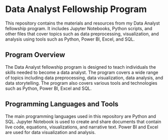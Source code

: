 # Data Analyst Fellowship Program

This repository contains the materials and resources from my Data Analyst fellowship program. It includes Jupyter Notebooks, Python scripts, and other files that cover topics such as data preprocessing, visualization, and analysis using tools such as Python, Power BI, Excel, and SQL.

## Program Overview

The Data Analyst fellowship program is designed to teach individuals the skills needed to become a data analyst. The program covers a wide range of topics including data preprocessing, data visualization, data analysis, and data storytelling. The program also covers various tools and technologies such as Python, Power BI, Excel and SQL.

## Programming Languages and Tools

The main programming languages used in this repository are Python and SQL. Jupyter Notebook is used to create and share documents that contain live code, equations, visualizations, and narrative text. Power BI and Excel are used for data visualization and analysis.
